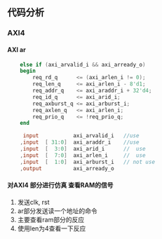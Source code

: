 ## 代码分析

### AXI4

#### AXI ar
``` verilog
    else if (axi_arvalid_i && axi_arready_o)
    begin
        req_rd_q      <= (axi_arlen_i != 0);  
        req_len_q     <= axi_arlen_i - 8'd1;
        req_addr_q    <= axi_araddr_i + 32'd4;
        req_id_q      <= axi_arid_i;
        req_axburst_q <= axi_arburst_i;
        req_axlen_q   <= axi_arlen_i;
        req_prio_q    <= !req_prio_q;
    end
```

``` verilog
     input           axi_arvalid_i   //use
    ,input  [ 31:0]  axi_araddr_i    //use
    ,input  [  3:0]  axi_arid_i      //  use
    ,input  [  7:0]  axi_arlen_i     //  use 
    ,input  [  1:0]  axi_arburst_i   // not use
    ,output          axi_arready_o
```
#### 对AXI4 部分进行仿真 查看RAM的信号
1. 发送clk, rst 
2. ar部分发送读一个地址的命令
3. 主要查看ram部分的反应
4. 使用len为4查看一下反应

#### 
